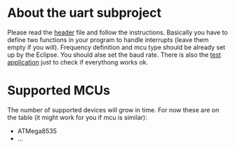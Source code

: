 # About the uart subproject

Please read the [header](avr8b_uart.h) file and follow the instructions. Basically you have to define two functions in your program to handle interrupts (leave them empty if you will). Frequency definition and mcu type should be already set up by the Eclipse. You should alse set the baud rate. There is also the [test application](test/avr8b_uart_test.c) just to check if everythong works ok.

# Supported MCUs

The number of supported devices will grow in time. For now these are on the table (it might work for you if mcu is similar):

  * ATMega8535
  * ...



